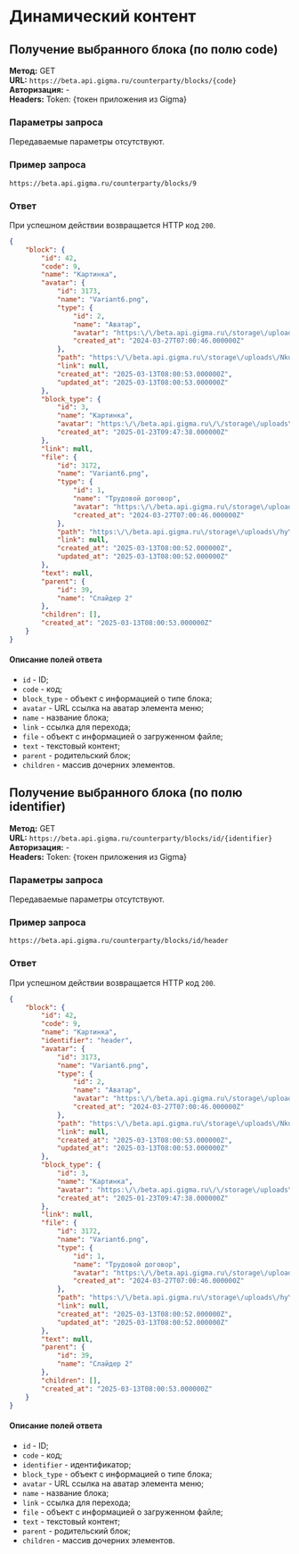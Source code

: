# Динамический контент

## Получение выбранного блока (по полю code)

**Метод:** GET  
**URL:** `https://beta.api.gigma.ru/counterparty/blocks/{code}`		
**Авторизация:** -  
**Headers:** Token: {токен приложения из Gigma}  

### Параметры запроса

Передаваемые параметры отсутствуют.

### Пример запроса

`https://beta.api.gigma.ru/counterparty/blocks/9`

### Ответ

При успешном действии возвращается HTTP код `200`.
```json
{
	"block": {
		"id": 42,
		"code": 9,
		"name": "Картинка",
		"avatar": {
			"id": 3173,
			"name": "Variant6.png",
			"type": {
				"id": 2,
				"name": "Аватар",
				"avatar": "https:\/\/beta.api.gigma.ru\/storage\/uploads\/default.svg",
				"created_at": "2024-03-27T07:00:46.000000Z"
			},
			"path": "https:\/\/beta.api.gigma.ru\/storage\/uploads\/NkuY5AlCIqKraGSjxvi8ZgjbHOzMPSk8opUZ7CMq.png",
			"link": null,
			"created_at": "2025-03-13T08:00:53.000000Z",
			"updated_at": "2025-03-13T08:00:53.000000Z"
		},
		"block_type": {
			"id": 3,
			"name": "Картинка",
			"avatar": "https:\/\/beta.api.gigma.ru\/\/storage\/uploads\/image-profile-2.svg",
			"created_at": "2025-01-23T09:47:38.000000Z"
		},
		"link": null,
		"file": {
			"id": 3172,
			"name": "Variant6.png",
			"type": {
				"id": 1,
				"name": "Трудовой договор",
				"avatar": "https:\/\/beta.api.gigma.ru\/storage\/uploads\/default.svg",
				"created_at": "2024-03-27T07:00:46.000000Z"
			},
			"path": "https:\/\/beta.api.gigma.ru\/storage\/uploads\/hyYYah60RQfaL8oCSfHx0Ad3zknA39Wg8mgBMIVN.png",
			"link": null,
			"created_at": "2025-03-13T08:00:52.000000Z",
			"updated_at": "2025-03-13T08:00:52.000000Z"
		},
		"text": null,
		"parent": {
			"id": 39,
			"name": "Слайдер 2"
		},
		"children": [],
		"created_at": "2025-03-13T08:00:53.000000Z"
	}
}
```

#### Описание полей ответа

- `id` - ID;    
- `code` - код;    
- `block_type` - объект с информацией о типе блока;     
- `avatar` - URL ссылка на аватар элемента меню;    
- `name` - название блока;  
- `link` - ссылка для перехода;  
- `file` - объект с информацией о загруженном файле;  
- `text` - текстовый контент;  
- `parent` - родительский блок;  
- `children` - массив дочерних элементов.

## Получение выбранного блока (по полю identifier)

**Метод:** GET  
**URL:** `https://beta.api.gigma.ru/counterparty/blocks/id/{identifier}`		
**Авторизация:** -  
**Headers:** Token: {токен приложения из Gigma}  

### Параметры запроса

Передаваемые параметры отсутствуют.

### Пример запроса

`https://beta.api.gigma.ru/counterparty/blocks/id/header`

### Ответ

При успешном действии возвращается HTTP код `200`.
```json
{
	"block": {
		"id": 42,
		"code": 9,
		"name": "Картинка",
		"identifier": "header",
		"avatar": {
			"id": 3173,
			"name": "Variant6.png",
			"type": {
				"id": 2,
				"name": "Аватар",
				"avatar": "https:\/\/beta.api.gigma.ru\/storage\/uploads\/default.svg",
				"created_at": "2024-03-27T07:00:46.000000Z"
			},
			"path": "https:\/\/beta.api.gigma.ru\/storage\/uploads\/NkuY5AlCIqKraGSjxvi8ZgjbHOzMPSk8opUZ7CMq.png",
			"link": null,
			"created_at": "2025-03-13T08:00:53.000000Z",
			"updated_at": "2025-03-13T08:00:53.000000Z"
		},
		"block_type": {
			"id": 3,
			"name": "Картинка",
			"avatar": "https:\/\/beta.api.gigma.ru\/\/storage\/uploads\/image-profile-2.svg",
			"created_at": "2025-01-23T09:47:38.000000Z"
		},
		"link": null,
		"file": {
			"id": 3172,
			"name": "Variant6.png",
			"type": {
				"id": 1,
				"name": "Трудовой договор",
				"avatar": "https:\/\/beta.api.gigma.ru\/storage\/uploads\/default.svg",
				"created_at": "2024-03-27T07:00:46.000000Z"
			},
			"path": "https:\/\/beta.api.gigma.ru\/storage\/uploads\/hyYYah60RQfaL8oCSfHx0Ad3zknA39Wg8mgBMIVN.png",
			"link": null,
			"created_at": "2025-03-13T08:00:52.000000Z",
			"updated_at": "2025-03-13T08:00:52.000000Z"
		},
		"text": null,
		"parent": {
			"id": 39,
			"name": "Слайдер 2"
		},
		"children": [],
		"created_at": "2025-03-13T08:00:53.000000Z"
	}
}
```

#### Описание полей ответа

- `id` - ID;    
- `code` - код; 
- `identifier` - идентификатор;	   
- `block_type` - объект с информацией о типе блока;     
- `avatar` - URL ссылка на аватар элемента меню;    
- `name` - название блока;  
- `link` - ссылка для перехода;  
- `file` - объект с информацией о загруженном файле;  
- `text` - текстовый контент;  
- `parent` - родительский блок;  
- `children` - массив дочерних элементов.